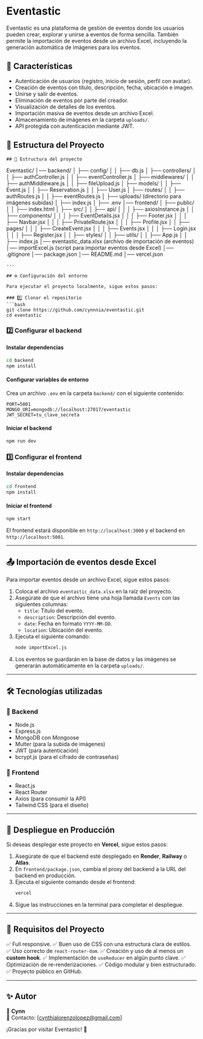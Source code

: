 # Eventastic

Eventastic es una plataforma de gestión de eventos donde los usuarios pueden crear, explorar y unirse a eventos de forma sencilla. También permite la importación de eventos desde un archivo Excel, incluyendo la generación automática de imágenes para los eventos.

## 🚀 Características

- Autenticación de usuarios (registro, inicio de sesión, perfil con avatar).
- Creación de eventos con título, descripción, fecha, ubicación e imagen.
- Unirse y salir de eventos.
- Eliminación de eventos por parte del creador.
- Visualización de detalles de los eventos.
- Importación masiva de eventos desde un archivo Excel.
- Almacenamiento de imágenes en la carpeta `uploads/`.
- API protegida con autenticación mediante JWT.


## 📂 Estructura del Proyecto

```
## 📂 Estructura del proyecto

```
Eventastic/
│── backend/
│   ├── config/
│   │   ├── db.js
│   ├── controllers/
│   │   ├── authController.js
│   │   ├── eventController.js
│   ├── middlewares/
│   │   ├── authMiddleware.js
│   │   ├── fileUpload.js
│   ├── models/
│   │   ├── Event.js
│   │   ├── Reservation.js
│   │   ├── User.js
│   ├── routes/
│   │   ├── authRoutes.js
│   │   ├── eventRoutes.js
│   ├── uploads/ (directorio para imágenes subidas)
│   ├── index.js
│   ├── .env
│── frontend/
│   ├── public/
│   │   ├── index.html
│   ├── src/
│   │   ├── api/
│   │   │   ├── axiosInstance.js
│   │   ├── components/
│   │   │   ├── EventDetails.jsx
│   │   │   ├── Footer.jsx
│   │   │   ├── Navbar.jsx
│   │   │   ├── PrivateRoute.jsx
│   │   │   ├── Profile.jsx
│   │   ├── pages/
│   │   │   ├── CreateEvent.jsx
│   │   │   ├── Events.jsx
│   │   │   ├── Login.jsx
│   │   │   ├── Register.jsx
│   │   ├── styles/
│   │   ├── utils/
│   │   ├── App.js
│   │   ├── index.js
│── eventastic_data.xlsx (archivo de importación de eventos)
│── importExcel.js (script para importar eventos desde Excel)
│── .gitignore
│── package.json
│── README.md
│── vercel.json
```
---

## ⚙️ Configuración del entorno

Para ejecutar el proyecto localmente, sigue estos pasos:

### 1️⃣ Clonar el repositorio
```bash
git clone https://github.com/cynnnia/eventastic.git
cd eventastic
```

### 2️⃣ Configurar el backend
#### Instalar dependencias
```bash
cd backend
npm install
```
#### Configurar variables de entorno
Crea un archivo `.env` en la carpeta `backend/` con el siguiente contenido:
```env
PORT=5001
MONGO_URI=mongodb://localhost:27017/eventastic
JWT_SECRET=tu_clave_secreta
```
#### Iniciar el backend
```bash
npm run dev
```

### 3️⃣ Configurar el frontend
#### Instalar dependencias
```bash
cd frontend
npm install
```
#### Iniciar el frontend
```bash
npm start
```

El frontend estará disponible en `http://localhost:3000` y el backend en `http://localhost:5001`.

---

## 📤 Importación de eventos desde Excel

Para importar eventos desde un archivo Excel, sigue estos pasos:

1. Coloca el archivo `eventastic_data.xlsx` en la raíz del proyecto.
2. Asegúrate de que el archivo tiene una hoja llamada `Events` con las siguientes columnas:
   - `title`: Título del evento.
   - `description`: Descripción del evento.
   - `date`: Fecha en formato `YYYY-MM-DD`.
   - `location`: Ubicación del evento.
3. Ejecuta el siguiente comando:
   ```bash
   node importExcel.js
   ```
4. Los eventos se guardarán en la base de datos y las imágenes se generarán automáticamente en la carpeta `uploads/`.

---

## 🛠️ Tecnologías utilizadas

### 🔹 Backend
- Node.js
- Express.js
- MongoDB con Mongoose
- Multer (para la subida de imágenes)
- JWT (para autenticación)
- bcrypt.js (para el cifrado de contraseñas)

### 🔹 Frontend
- React.js
- React Router
- Axios (para consumir la API)
- Tailwind CSS (para el diseño)

---

## 🚀 Despliegue en Producción

Si deseas desplegar este proyecto en **Vercel**, sigue estos pasos:

1. Asegúrate de que el backend esté desplegado en **Render**, **Railway** o **Atlas**.
2. En `frontend/package.json`, cambia el proxy del backend a la URL del backend en producción.
3. Ejecuta el siguiente comando desde el frontend:
   ```bash
   vercel
   ```
4. Sigue las instrucciones en la terminal para completar el despliegue.

---

## 📝 Requisitos del Proyecto

✅ Full responsive.
✅ Buen uso de CSS con una estructura clara de estilos.
✅ Uso correcto de `react-router-dom`.
✅ Creación y uso de al menos un **custom hook**.
✅ Implementación de `useReducer` en algún punto clave.
✅ Optimización de re-renderizaciones.
✅ Código modular y bien estructurado.
✅ Proyecto público en GitHub.

---

## ✨ Autor

👤 **Cynn**  
📧 Contacto: [cynthialorenzolopez@gmail.com]

¡Gracias por visitar Eventastic! 🎉


